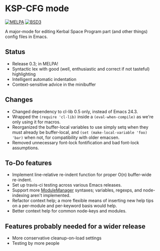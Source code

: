 # KSP-CFG mode

[![MELPA](http://melpa.org/packages/ksp-cfg-mode-badge.svg)](http://melpa.org/#/ksp-cfg-mode) [![BSD3](https://img.shields.io/badge/license-BSD3-43cd80.svg)](LICENSE.md)

A major-mode for editing Kerbal Space Program part (and other things) config files in Emacs.

## Status

* Release 0.3; in MELPA!
* Syntactic lex with good (well, enthusiastic and correct if not tasteful) highlighting
* Intelligent automatic indentation
* Context-sensitive advice in the minibuffer

## Changes

* Changed dependency to cl-lib 0.5 only, instead of Emacs 24.3.
* Wrapped the `(require 'cl-lib)` inside a `(eval-when-compile)` as we're only using it for macros.
* Reorganized the buffer-local variables to use simply setq when they must already be buffer-local, and `(set (make-local-variable 'foo) 'bar)` when not, for compatibility with older emacsen.
* Removed unnecessary font-lock fontification and bad font-lock assumptions.

## To-Do features

* Implement line-relative re-indent function for proper O(n) buffer-wide re-indent.
* Set up travis-ci testing across various Emacs releases.
* Support more [ModuleManager](https://github.com/sarbian/ModuleManager) syntaxes; variables, regexps, and node-indexing aren't implemented.
* Refactor context help; a more flexible means of inserting new help tips on a per-module and per-keyword basis would help.
* Better context help for common node-keys and modules.

## Features probably needed for a wider release

* More conservative cleanup-on-load settings
* Testing by more people

